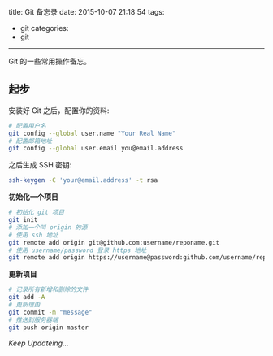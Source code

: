 title: Git 备忘录
date: 2015-10-07 21:18:54
tags:
- git
categories:
- git
---

Git 的一些常用操作备忘。

## 起步

安装好 Git 之后，配置你的资料:

```bash
# 配置用户名
git config --global user.name "Your Real Name"
# 配置邮箱地址
git config --global user.email you@email.address
```

之后生成 SSH 密钥:

```bash
ssh-keygen -C 'your@email.address' -t rsa
```

**初始化一个项目**

```bash
# 初始化 git 项目
git init
# 添加一个叫 origin 的源
# 使用 ssh 地址
git remote add origin git@github.com:username/reponame.git
# 使用 username/password 登录 https 地址
git remote add origin https://username@password:github.com/username/reponame.git
```

**更新项目**

```bash
# 记录所有新增和删除的文件
git add -A
# 更新理由
git commit -m "message"
# 推送到服务器端
git push origin master
```

*Keep Updateing...*
